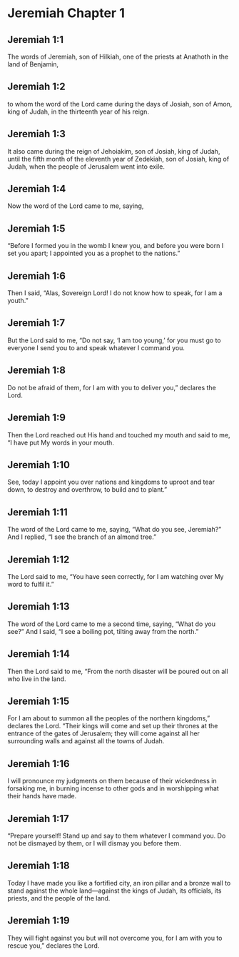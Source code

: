 # Jeremiah Chapter 1

## Jeremiah 1:1
The words of Jeremiah, son of Hilkiah, one of the priests at Anathoth in the land of Benjamin,

## Jeremiah 1:2
to whom the word of the Lord came during the days of Josiah, son of Amon, king of Judah, in the thirteenth year of his reign.

## Jeremiah 1:3
It also came during the reign of Jehoiakim, son of Josiah, king of Judah, until the fifth month of the eleventh year of Zedekiah, son of Josiah, king of Judah, when the people of Jerusalem went into exile.

## Jeremiah 1:4
Now the word of the Lord came to me, saying,

## Jeremiah 1:5
“Before I formed you in the womb I knew you, and before you were born I set you apart; I appointed you as a prophet to the nations.”

## Jeremiah 1:6
Then I said, “Alas, Sovereign Lord! I do not know how to speak, for I am a youth.”

## Jeremiah 1:7
But the Lord said to me, “Do not say, ‘I am too young,’ for you must go to everyone I send you to and speak whatever I command you.

## Jeremiah 1:8
Do not be afraid of them, for I am with you to deliver you,” declares the Lord.

## Jeremiah 1:9
Then the Lord reached out His hand and touched my mouth and said to me, “I have put My words in your mouth.

## Jeremiah 1:10
See, today I appoint you over nations and kingdoms to uproot and tear down, to destroy and overthrow, to build and to plant.”

## Jeremiah 1:11
The word of the Lord came to me, saying, “What do you see, Jeremiah?” And I replied, “I see the branch of an almond tree.”

## Jeremiah 1:12
The Lord said to me, “You have seen correctly, for I am watching over My word to fulfil it.”

## Jeremiah 1:13
The word of the Lord came to me a second time, saying, “What do you see?” And I said, “I see a boiling pot, tilting away from the north.”

## Jeremiah 1:14
Then the Lord said to me, “From the north disaster will be poured out on all who live in the land.

## Jeremiah 1:15
For I am about to summon all the peoples of the northern kingdoms,” declares the Lord. “Their kings will come and set up their thrones at the entrance of the gates of Jerusalem; they will come against all her surrounding walls and against all the towns of Judah.

## Jeremiah 1:16
I will pronounce my judgments on them because of their wickedness in forsaking me, in burning incense to other gods and in worshipping what their hands have made.

## Jeremiah 1:17
“Prepare yourself! Stand up and say to them whatever I command you. Do not be dismayed by them, or I will dismay you before them.

## Jeremiah 1:18
Today I have made you like a fortified city, an iron pillar and a bronze wall to stand against the whole land—against the kings of Judah, its officials, its priests, and the people of the land.

## Jeremiah 1:19
They will fight against you but will not overcome you, for I am with you to rescue you,” declares the Lord.
